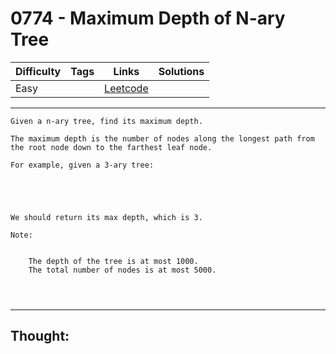 # 0774 - Maximum Depth of N-ary Tree

Difficulty  | Tags | Links | Solutions
----------- | ---- | ----- | -----
Easy |  | [Leetcode](https://leetcode.com/problems/maximum-depth-of-n-ary-tree/description/) |


-----------

```
Given a n-ary tree, find its maximum depth.

The maximum depth is the number of nodes along the longest path from the root node down to the farthest leaf node.

For example, given a 3-ary tree:
 


 

We should return its max depth, which is 3.

Note:


	The depth of the tree is at most 1000.
	The total number of nodes is at most 5000.


 
```

-----------

## Thought:
